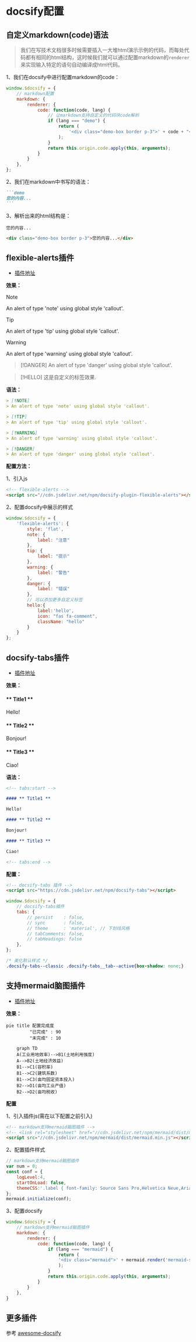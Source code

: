 # docsify配置

## 自定义markdown(code)语法

> 我们在写技术文档很多时候需要插入一大堆html演示示例的代码，而每处代码都有相同的html结构，这时候我们就可以通过配置markdown的`renderer`来实现输入特定的语句自动编译成html代码。

1、我们在docsify中进行配置markdown的code：
```js
window.$docsify = {
    // markdown配置
    markdown: {
        renderer: {
            code: function(code, lang) {
                // 让markdown支持自定义的代码块code解析
                if (lang === "demo") {
                    return (
                        '<div class="demo-box border p-3">' + code + "</div>"
                    );
                }
                return this.origin.code.apply(this, arguments);
            }
        }
    },
};
```
2、我们在markdown中书写的语法：

````md
```demo
您的内容...
```
````
3、解析出来的html结构是：

```demo
您的内容...
```

```html
<div class="demo-box border p-3">您的内容...</div>
```


## flexible-alerts插件

- [插件地址](https://github.com/fzankl/docsify-plugin-flexible-alerts)

**效果：**

> [!NOTE]
> An alert of type 'note' using global style 'callout'.

> [!TIP]
> An alert of type 'tip' using global style 'callout'.

> [!WARNING]
> An alert of type 'warning' using global style 'callout'.

> [!DANGER]
> An alert of type 'danger' using global style 'callout'.

> [!HELLO]
> 这是自定义的标签效果.

**语法：**

```md
> [!NOTE]
> An alert of type 'note' using global style 'callout'.

> [!TIP]
> An alert of type 'tip' using global style 'callout'.

> [!WARNING]
> An alert of type 'warning' using global style 'callout'.

> [!DANGER]
> An alert of type 'danger' using global style 'callout'.
```

**配置方法：**

1、引入js
```html
<!-- flexible-alerts -->
<script src="//cdn.jsdelivr.net/npm/docsify-plugin-flexible-alerts"></script>
```

2、配置docsify中展示的样式
```js
window.$docsify = {
    'flexible-alerts': {
        style: 'flat',
        note: {
            label: "注意"
        },
        tip: {
            label: "提示"
        },
        warning: {
            label: "警告"
        },
        danger: {
            label: "错误"
        },
        // 可以添加更多自定义标签
        hello:{
            label:'hello',
            icon: "fas fa-comment",
            className: "hello"
        }
    }
};
```

## docsify-tabs插件

- [插件地址](https://github.com/jhildenbiddle/docsify-tabs)

**效果：**
<!-- tabs:start -->

#### ** Title1 **

Hello!

#### ** Title2 **

Bonjour!

#### ** Title3 **

Ciao!

<!-- tabs:end -->

**语法：**
```markdown
<!-- tabs:start -->

#### ** Title1 **

Hello!

#### ** Title2 **

Bonjour!

#### ** Title3 **

Ciao!

<!-- tabs:end -->
```

**配置：**

```html
<!-- docsify-tabs 插件 -->
<script src="https://cdn.jsdelivr.net/npm/docsify-tabs"></script>
```

```js
window.$docsify = {
    // docsify-tabs插件
    tabs: {
        // persist    : false,
        // sync       : false,
        // theme      : 'material',	// 下划线风格
        // tabComments: false,
        // tabHeadings: false
    },
};
```

```css
/* 美化默认样式 */
.docsify-tabs--classic .docsify-tabs__tab--active{box-shadow: none;}
```

## 支持mermaid脑图插件

- [插件地址](https://mermaid-js.github.io/mermaid/)

**效果：**

```mermaid
pie title 配置完成度
         "已完成" : 90
         "未完成" : 10
```

```mermaid
    graph TD
    A(工业用地效率)-->B1(土地利用强度)
    A-->B2(土地经济效益)
    B1-->C1(容积率)
    B1-->C2(建筑系数)
    B1-->C3(亩均固定资本投入)
    B2-->D1(亩均工业产值)
    B2-->D2(亩均税收)
```

**配置**

1、引入插件js(需在以下配置之前引入)
```html
<!-- markdown支持mermaid脑图插件 -->
<!-- <link rel="stylesheet" href="//cdn.jsdelivr.net/npm/mermaid/dist/mermaid.min.css"> -->
<script src="//cdn.jsdelivr.net/npm/mermaid/dist/mermaid.min.js"></script>
```

2、配置插件样式
```js
// markdown支持mermaid脑图插件
var num = 0;
const conf = {
    logLevel:4,
    startOnLoad: false,
    themeCSS:'.label { font-family: Source Sans Pro,Helvetica Neue,Arial,sans-serif; } .node rect{fill:#fff;stroke: #999;} .edgePath .path{stroke:#999;stroke-width:1px}'
};
mermaid.initialize(conf);
```

3、配置docsify
```js
window.$docsify = {
    // markdown支持mermaid脑图插件
    markdown: {
        renderer: {
            code: function(code, lang) {
                if (lang === "mermaid") {
                    return (
                    '<div class="mermaid">' + mermaid.render('mermaid-svg-' + num++, code) + "</div>"
                    );
                }
                return this.origin.code.apply(this, arguments);
            }
        }
    },
}
```

## 更多插件

参考 [awesome-docsify](https://github.com/docsifyjs/awesome-docsify)
